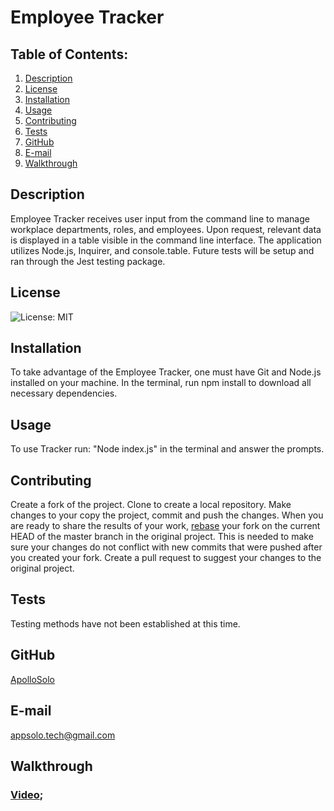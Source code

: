 # Employee Tracker
## Table of Contents:
  1. [Description](#description) 
  2. [License](#license)
  3. [Installation](#installation)
  4. [Usage](#usage)  
  5. [Contributing](#contributing)
  6. [Tests](#tests)
  7. [GitHub](#gitHub)
  8. [E-mail](#e-mail)
  9. [Walkthrough](#walkthrough)
## Description
Employee Tracker receives user input from the command line to manage workplace departments, roles, and employees. Upon request, relevant data is displayed in a table visible in the command line interface. The application utilizes Node.js, Inquirer, and console.table. Future tests will be setup and ran through the Jest testing package.    
## License
![License: MIT](https://img.shields.io/badge/License-MIT-yellow.svg)
## Installation
To take advantage of the Employee Tracker, one must have Git and Node.js installed on your machine. In the terminal, run npm install to download all necessary dependencies.
## Usage
To use Tracker run: "Node index.js" in the terminal and answer the prompts.
## Contributing
Create a fork of the project. Clone to create a local repository. Make changes to your copy the project, commit and push the changes. When you are ready to share the results of your work, [rebase](https://www.jetbrains.com/help/ruby/contribute-to-projects.html?source=google&medium=cpc&campaign=10116875233&gclid=CjwKCAjwoduRBhA4EiwACL5RPwRCscIRY-jH-olu0ltpGsBNk4a8XTZqANyML6Ff8yHeTCtiOt1hqRoCP5YQAvD_BwE#rebase-fork) your fork on the current HEAD of the master branch in the original project. This is needed to make sure your changes do not conflict with new commits that were pushed after you created your fork. Create a pull request to suggest your changes to the original project.
## Tests
Testing methods have not been established at this time. 
## GitHub
[ApolloSolo](https://github.com/ApolloSolo)
## E-mail
appsolo.tech@gmail.com
## Walkthrough
### [Video](https://watch.screencastify.com/v/gExqmOxjquhbxJL7wW9H);